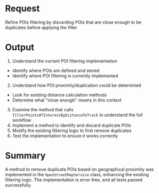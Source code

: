 # Request
Refine POIs filtering by discarding POIs that are close enough to be duplicates before applying the filter

# Output
1. Understand the current POI filtering implementation
- Identify where POIs are defined and stored
- Identify where POI filtering is currently implemented
2. Understand how POI proximity/duplication could be determined
- Look for existing distance calculation methods
- Determine what "close enough" means in this context
3. Examine the method that calls `filterPointsOfInterestByDistanceToTrack` to understand the full workflow
4. Implement a method to identify and discard duplicate POIs
5. Modify the existing filtering logic to first remove duplicates
6. Test the implementation to ensure it works correctly

# Summary
A method to remove duplicate POIs based on geographical proximity was implemented in the `OpenStreetMapService` class, enhancing the existing filtering logic. The implementation is error-free, and all tests passed successfully.
